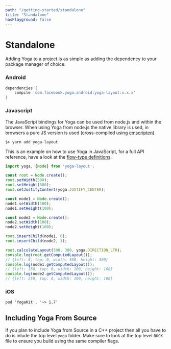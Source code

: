 ```yaml
---
path: "/getting-started/standalone"
title: "Standalone"
hasPlayground: false
---
```


# Standalone

Adding Yoga to a project is as simple as adding the dependency to your package manager of choice.

### Android

```groovy
dependencies {
	compile 'com.facebook.yoga.android:yoga-layout:x.x.x'
}
```

### Javascript

The JavaScript bindings for Yoga can be used from node.js and within the browser.
When using Yoga from node.js the native library is used, in browsers a pure JS
version is used (cross-compiled using [emscripten](http://kripken.github.io/emscripten-site/)).

```
$> yarn add yoga-layout
```

This is an example on how to use Yoga in JavaScript, for a full API reference,
have a look at the [flow-type definitions](https://github.com/facebook/yoga/blob/main/javascript/sources/entry-common.js#L123).

```js
import yoga, {Node} from 'yoga-layout';

const root = Node.create();
root.setWidth(500);
root.setHeight(300);
root.setJustifyContent(yoga.JUSTIFY_CENTER);

const node1 = Node.create();
node1.setWidth(100);
node1.setHeight(100);

const node2 = Node.create();
node2.setWidth(100);
node2.setHeight(100);

root.insertChild(node1, 0);
root.insertChild(node2, 1);

root.calculateLayout(500, 300, yoga.DIRECTION_LTR);
console.log(root.getComputedLayout());
// {left: 0, top: 0, width: 500, height: 300}
console.log(node1.getComputedLayout());
// {left: 150, top: 0, width: 100, height: 100}
console.log(node2.getComputedLayout());
// {left: 250, top: 0, width: 100, height: 100}
```

### iOS

```
pod 'YogaKit', '~> 1.7'
```

## Including Yoga From Source

If you plan to include Yoga from Source in a C++ project then all you have to do is inlude
the top level `yoga` folder. Make sure to look at the top level `BUCK` file to ensure you build
using the same compiler flags.
